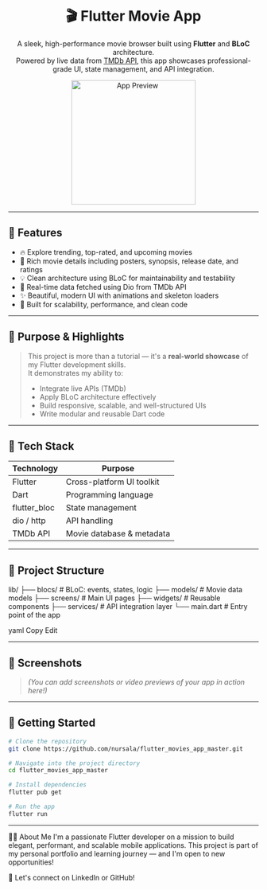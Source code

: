 <h1 align="center">🎬 Flutter Movie App</h1>

<p align="center">
  A sleek, high-performance movie browser built using <strong>Flutter</strong> and <strong>BLoC</strong> architecture.<br>
  Powered by live data from <a href="https://www.themoviedb.org/">TMDb API</a>, this app showcases professional-grade UI, state management, and API integration.
</p>

<p align="center">
  <img src="https://media.giphy.com/media/l3vR85PnGsBwu1PFK/giphy.gif" width="250" alt="App Preview"/>
</p>

---

## 📱 Features

- 🔥 Explore trending, top-rated, and upcoming movies
- 🎥 Rich movie details including posters, synopsis, release date, and ratings
- 💡 Clean architecture using BLoC for maintainability and testability
- 📡 Real-time data fetched using Dio from TMDb API
- ✨ Beautiful, modern UI with animations and skeleton loaders
- 🚀 Built for scalability, performance, and clean code

---

## 🎯 Purpose & Highlights

> This project is more than a tutorial — it's a **real-world showcase** of my Flutter development skills.  
> It demonstrates my ability to:
>
> - Integrate live APIs (TMDb)
> - Apply BLoC architecture effectively
> - Build responsive, scalable, and well-structured UIs
> - Write modular and reusable Dart code

---

## 🧰 Tech Stack

| Technology     | Purpose                        |
|----------------|-------------------------------|
| Flutter        | Cross-platform UI toolkit     |
| Dart           | Programming language          |
| flutter_bloc   | State management              |
| dio / http     | API handling                  |
| TMDb API       | Movie database & metadata     |

---

## 📁 Project Structure

lib/
├── blocs/ # BLoC: events, states, logic
├── models/ # Movie data models
├── screens/ # Main UI pages
├── widgets/ # Reusable components
├── services/ # API integration layer
└── main.dart # Entry point of the app

yaml
Copy
Edit

---

## 📸 Screenshots

> _(You can add screenshots or video previews of your app in action here!)_

---

## 🚀 Getting Started

```bash
# Clone the repository
git clone https://github.com/nursala/flutter_movies_app_master.git

# Navigate into the project directory
cd flutter_movies_app_master

# Install dependencies
flutter pub get

# Run the app
flutter run
```
---

🙋‍♂️ About Me
I'm a passionate Flutter developer on a mission to build elegant, performant, and scalable mobile applications.
This project is part of my personal portfolio and learning journey — and I'm open to new opportunities!

💌 Let's connect on LinkedIn or GitHub!

